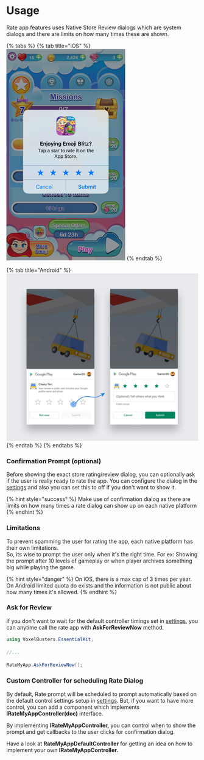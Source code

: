 # Usage

Rate app features uses Native Store Review dialogs which are system dialogs and there are limits on how many times these are shown.

{% tabs %}
{% tab title="iOS" %}
![iOS rate dialog](../.gitbook/assets/iOSAppRating.png)
{% endtab %}

{% tab title="Android" %}
![Android In-App review dialog](../.gitbook/assets/AndroidAppRating.jpg)
{% endtab %}
{% endtabs %}



### Confirmation Prompt (optional)

Before showing the exact store rating/review dialog, you can optionally ask if the user is really ready to rate the app. You can configure the dialog in the [settings](setup.md#properties) and also you can set this to off if you don't want to show it.

{% hint style="success" %}
Make use of confirmation dialog as there are limits on how many times a rate dialog can show up on each native platform
{% endhint %}

### Limitations

To prevent spamming the user for rating the app, each native platform has their own limitations.\
So, its wise to prompt the user only when it's the right time. For ex: Showing the prompt after 10 levels of gameplay or when player archives something big while playing the game.

{% hint style="danger" %}
On iOS, there is a max cap of 3 times per year.\
On Android limited quota do exists and the information is not public about how many times it's allowed.
{% endhint %}

### Ask for Review

If you don't want to wait for the default controller timings set in  [settings](setup.md#properties), you can anytime call the rate app with **AskForReviewNow** method.

```csharp
using VoxelBusters.EssentialKit;

//...

RateMyApp.AskForReviewNow();
```

### Custom Controller for scheduling Rate Dialog

By default, Rate prompt will be scheduled to prompt automatically based on the default control settings setup in [settings](setup.md#properties). But, if you want to have more control, you can add a component which implements **IRateMyAppController(doc)** interface.

By implementing **IRateMyAppController,**  you can control when to show the prompt and get callbacks to the user clicks for confirmation dialog.

Have a look at **RateMyAppDefaultController** for getting an idea on how to implement your own **IRateMyAppController.**
